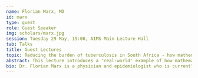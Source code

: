 ```yaml
---
name: Florian Marx, MD
id: marx
type: guest
role: Guest Speaker
img: scholars/marx.jpg
session: Tuesday 29 May, 19:00, AIMS Main Lecture Hall
tab: Talks
title: Guest Lectures
topic: Reducing the burden of tuberculosis in South Africa - how mathematical models can help
abstract: This lecture introduces a 'real-world' example of how mathematical models can inform public-health decision making. Tuberculosis (TB) is an air-borne infectious disease that accounts for a large burden of disease and death in South Africa and elsewhere. The lecture provides an overview of the key characteristics of TB in South Africa as well as the current challenges and open questions that need to be addressed for its control. It then illustrates how mathematical models of TB can meaningfully inform efforts to reduce TB in the South African population by addressing these questions and challenges.
bio: Dr. Florian Marx is a physician and epidemiologist who is currently based at the Desmond Tutu TB Centre at Stellenbosch University. His main research focus is on epidemiology and control of tuberculosis in high-incidence populations. He recently completed his Ph.D. during which he developed a transmission-dynamic mathematical model to project the population-level impact of TB control interventions targeted to previously treated people. Besides his research work, Florian has served WHO as a technical consultant on several occasions where he focused mainly on TB surveillance, monitoring and evaluation.
---
```

